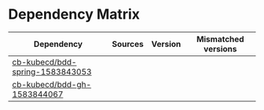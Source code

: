 # Dependency Matrix

Dependency | Sources | Version | Mismatched versions
---------- | ------- | ------- | -------------------
[cb-kubecd/bdd-spring-1583843053](https://github.com/cb-kubecd/bdd-spring-1583843053.git) |  | []() | 
[cb-kubecd/bdd-gh-1583844067](https://github.com/cb-kubecd/bdd-gh-1583844067.git) |  | []() | 

